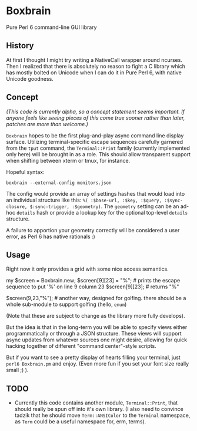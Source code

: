 # Boxbrain

Pure Perl 6 command-line GUI library

## History

At first I thought I might try writing a NativeCall wrapper around ncurses. Then I realized that there is absolutely no reason to fight a C library which has mostly bolted on Unicode when I can do it in Pure Perl 6, with native Unicode goodness.

## Concept
_(This code is currently alpha, so a concept statement seems important. If anyone feels like seeing pieces of this come true sooner rather than later, patches are more than welcome.)_

`Boxbrain` hopes to be the first plug-and-play async command line display surface. Utilizing terminal-specific escape sequences carefully garnered from the `tput` command, the `Terminal::Print` family (currently implemented only here) will be brought in as a role. This should allow transparent support when shifting between xterm or tmux, for instance.

Hopeful syntax:

  `boxbrain --external-config monitors.json`

The config would provide an array of settings hashes that would load into an individual structure like this: `%( :$base-url, :$key, :$query, :$sync-closure, $:sync-trigger, :$geometry)`. The `geometry` setting can be an ad-hoc `details` hash or provide a lookup key for the optional top-level `details` structure.

A failure to apportion your geometry correctly will be considered a user error, as Perl 6 has native rationals :)

## Usage

Right now it only provides a grid with some nice access semantics.

  my $screen = Boxbrain.new;
  $screen[9][23] = "%";    # prints the escape sequence to put '%' on line 9 column 23
  $screen[9][23];          # returns "%"
  
  $screen(9,23,"%");       # another way, designed for golfing. there should be a whole sub-module to support golfing (hello, `enum`)

(Note that these are subject to change as the library more fully develops).

But the idea is that in the long-term you will be able to specify views either programmatically or through a JSON structure. These views will support async updates from whatever sources one might desire, allowing for quick hacking together of different "command center"-style scripts.

But if you want to see a pretty display of hearts filling your terminal, just `perl6 Boxbrain.pm` and enjoy. (Even more fun if you set your font size really small ;) ).

## TODO

- Currently this code contains another module, `Terminal::Print`, that should really be spun off into it's own library. (I also need to convince tadzik that he should move `Term::ANSIColor` to the `Terminal` namespace, as `Term` could be a useful namespace for, erm, terms).
